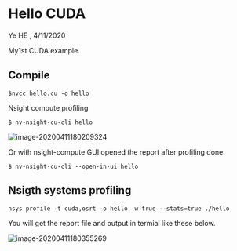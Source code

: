 # Hello CUDA
Ye HE , 4/11/2020



My1st CUDA example.

## Compile
```
$nvcc hello.cu -o hello
```



Nsight compute profiling

```
$ nv-nsight-cu-cli hello
```

![image-20200411180209324](C:\Users\yeh\AppData\Roaming\Typora\typora-user-images\image-20200411180209324.png)



Or with nsight-compute GUI opened the report after profiling done.

```
$ nv-nsight-cu-cli --open-in-ui hello
```



## Nsigth systems profiling

```
nsys profile -t cuda,osrt -o hello -w true --stats=true ./hello
```

You will get the report file and output in termial like these below.

![image-20200411180355269](C:\Users\yeh\AppData\Roaming\Typora\typora-user-images\image-20200411180355269.png)



